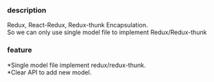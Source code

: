 ### description

Redux, React-Redux, Redux-thunk Encapsulation.<br>
So we can only use single model file to implement Redux/Redux-thunk<br>

### feature

*Single model file implement redux/redux-thunk.<br>
*Clear API to add new model.<br>
